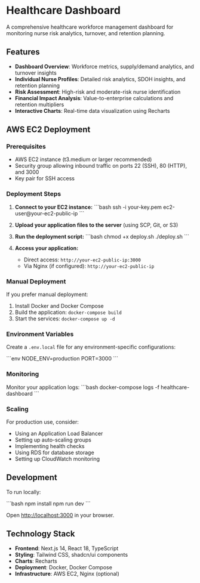# Healthcare Dashboard

A comprehensive healthcare workforce management dashboard for monitoring nurse risk analytics, turnover, and retention planning.

## Features

- **Dashboard Overview**: Workforce metrics, supply/demand analytics, and turnover insights
- **Individual Nurse Profiles**: Detailed risk analytics, SDOH insights, and retention planning
- **Risk Assessment**: High-risk and moderate-risk nurse identification
- **Financial Impact Analysis**: Value-to-enterprise calculations and retention multipliers
- **Interactive Charts**: Real-time data visualization using Recharts

## AWS EC2 Deployment

### Prerequisites

- AWS EC2 instance (t3.medium or larger recommended)
- Security group allowing inbound traffic on ports 22 (SSH), 80 (HTTP), and 3000
- Key pair for SSH access

### Deployment Steps

1. **Connect to your EC2 instance:**
   \`\`\`bash
   ssh -i your-key.pem ec2-user@your-ec2-public-ip
   \`\`\`

2. **Upload your application files to the server** (using SCP, Git, or S3)

3. **Run the deployment script:**
   \`\`\`bash
   chmod +x deploy.sh
   ./deploy.sh
   \`\`\`

4. **Access your application:**
   - Direct access: `http://your-ec2-public-ip:3000`
   - Via Nginx (if configured): `http://your-ec2-public-ip`

### Manual Deployment

If you prefer manual deployment:

1. Install Docker and Docker Compose
2. Build the application: `docker-compose build`
3. Start the services: `docker-compose up -d`

### Environment Variables

Create a `.env.local` file for any environment-specific configurations:

\`\`\`env
NODE_ENV=production
PORT=3000
\`\`\`

### Monitoring

Monitor your application logs:
\`\`\`bash
docker-compose logs -f healthcare-dashboard
\`\`\`

### Scaling

For production use, consider:
- Using an Application Load Balancer
- Setting up auto-scaling groups
- Implementing health checks
- Using RDS for database storage
- Setting up CloudWatch monitoring

## Development

To run locally:

\`\`\`bash
npm install
npm run dev
\`\`\`

Open [http://localhost:3000](http://localhost:3000) in your browser.

## Technology Stack

- **Frontend**: Next.js 14, React 18, TypeScript
- **Styling**: Tailwind CSS, shadcn/ui components
- **Charts**: Recharts
- **Deployment**: Docker, Docker Compose
- **Infrastructure**: AWS EC2, Nginx (optional)
